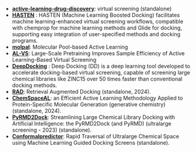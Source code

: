 - **[active-learning-drug-discovery](https://github.com/gitter-lab/active-learning-drug-discovery)**: virtual screening (standalone)
- **[HASTEN](https://github.com/TuomoKalliokoski/HASTEN)** : HASTEN (Machine Learning Boosted Docking) facilitates machine learning-enhanced virtual screening workflows, compatible with chemprop for machine learning methods and Glide for docking, supporting easy integration of user-specified methods and docking programs.
- **[molpal](https://github.com/coleygroup/molpal)**: Molecular Pool-based Active Learning
- **[AL-VS](github.com/molecularinformatics/PretrainedAL-VS)**: Large-Scale Pretraining Improves Sample Efficiency of Active Learning-Based Virtual Screening
- **[DeepDocking](https://github.com/jamesgleave/Deep-Docking-NonAutomated)** : Deep Docking (DD) is a deep learning tool developed to accelerate docking-based virtual screening, capable of screening large chemical libraries like ZINC15 over 50 times faster than conventional docking methods.
- **[RAD](https://github.com/keiserlab/rad)**: Retrieval Augmented Docking (standalone, 2024).
- **[ChemSpaceAL](https://github.com/gregory-kyro/ChemSpaceAL)**: an Efficient Active Learning Methodology Applied to Protein-Specific Molecular Generation (generative chemistry) (standalone, 2024).
- **[PyRMD2Dock](https://github.com/cosconatilab/PyRMD)**: Streamlining Large Chemical Library Docking with Artificial Intelligence: the PyRMD2Dock (and PyRMD) (ultralarge screening - 2023) (standalone).
- **[Conformalpredictor](https://github.com/Carlssonlab/conformalpredictor)**: Rapid Traversal of Ultralarge Chemical Space using Machine Learning Guided Docking Screens (standalone).